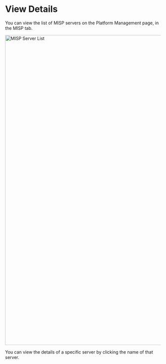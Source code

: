 # View Details

You can view the list of MISP servers on the Platform Management page, in the MISP tab.

<img src="../images/view-misp-details.png" alt="MISP Server List" width="1000" height="1000"/>

You can view the details of a specific server by clicking the name of that server.